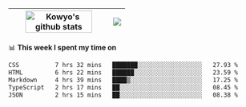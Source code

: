 | <a href="https://github.com/anuraghazra/github-readme-stats"><img width="85%" src="https://github-readme-stats.vercel.app/api?username=kowyo&show_icons=true&hide_border=true&theme=transparent" alt="Kowyo's github stats" /></a> | <a href="https://github.com/anuraghazra/github-readme-stats"><img align="center" src="https://github-readme-stats.vercel.app/api/top-langs/?username=kowyo&exclude_repo=Engineering-Competition-Robot,mobile-robot&hide=c,assembly,shaderlab,hlsl,mathematica,cmake&layout=compact&hide_border=true&theme=transparent" /></a> |
| ------------- | ------------- |

📊 **This week I spent my time on**
<!--START_SECTION:waka-->

```txt
CSS          7 hrs 32 mins   ███████░░░░░░░░░░░░░░░░░░   27.93 %
HTML         6 hrs 22 mins   ██████░░░░░░░░░░░░░░░░░░░   23.59 %
Markdown     4 hrs 39 mins   ████▒░░░░░░░░░░░░░░░░░░░░   17.25 %
TypeScript   2 hrs 17 mins   ██░░░░░░░░░░░░░░░░░░░░░░░   08.45 %
JSON         2 hrs 15 mins   ██░░░░░░░░░░░░░░░░░░░░░░░   08.38 %
```

<!--END_SECTION:waka-->
